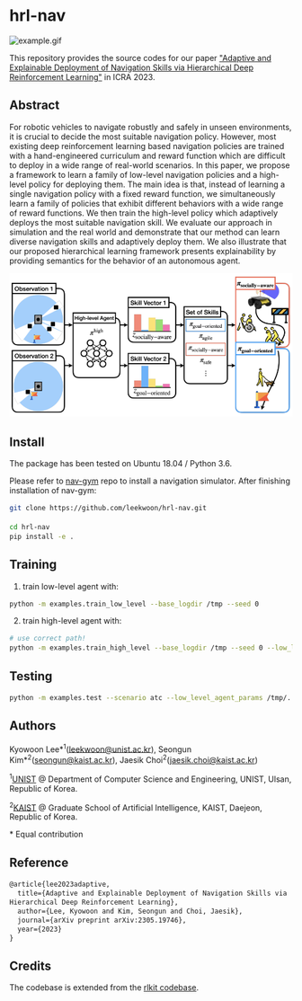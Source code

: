 # hrl-nav

![example.gif](assets/example.gif)

This repository provides the source codes for our paper ["Adaptive and Explainable Deployment of Navigation Skills via Hierarchical Deep Reinforcement Learning"](https://arxiv.org/pdf/2305.19746.pdf) in ICRA 2023.

## Abstract

For robotic vehicles to navigate robustly and safely in unseen environments, it is crucial to decide the most suitable navigation policy. However, most existing deep reinforcement learning based navigation policies are trained with a hand-engineered curriculum and reward function which are difficult to deploy in a wide range of real-world scenarios. In this paper, we propose a framework to learn a family of low-level navigation policies and a high-level policy for deploying them. The main idea is that, instead of learning a single navigation policy with a fixed reward function, we simultaneously learn a family of policies that exhibit different behaviors with a wide range of reward functions. We then train the high-level policy which adaptively deploys the most suitable navigation skill. We evaluate our approach in simulation and the real world and demonstrate that our method can learn diverse navigation skills and adaptively deploy them. We also illustrate that our proposed hierarchical learning framework presents explainability by providing semantics for the behavior of an autonomous agent.

<p align="center">
<img src="assets/fig.png" width="600" />
</p>

## Install

The package has been tested on Ubuntu 18.04 / Python 3.6. 

Please refer to [nav-gym](https://github.com/leekwoon/nav-gym) repo to install a navigation simulator. After finishing installation of nav-gym:


```bash
git clone https://github.com/leekwoon/hrl-nav.git

cd hrl-nav
pip install -e .
```

## Training

1. train low-level agent with:

```bash
python -m examples.train_low_level --base_logdir /tmp --seed 0
```

2. train high-level agent with:

```bash
# use correct path!
python -m examples.train_high_level --base_logdir /tmp --seed 0 --low_level_agent_params /tmp/...LOW_LEVEL_PATH.../itr_120.pkl
```

## Testing

```bash
python -m examples.test --scenario atc --low_level_agent_params /tmp/...LOW_LEVEL_PATH.../itr_120.pkl --high_level_agent_params /tmp/...HIGH_LEVEL_PATH.../itr_80.pkl --spec atc
```

## Authors

Kyowoon Lee\*<sup>1</sup>(leekwoon@unist.ac.kr), Seongun Kim\*<sup>2</sup>(seongun@kaist.ac.kr), Jaesik Choi<sup>2</sup>(jaesik.choi@kaist.ac.kr)

<sup>1</sup>[UNIST](http://www.unist.ac.kr/) @ Department of Computer Science and Engineering, UNIST, Ulsan, Republic of Korea.

<sup>2</sup>[KAIST](http://kaist.ac.kr/kr/) @ Graduate School of Artificial Intelligence, KAIST, Daejeon, Republic of Korea. 

\* Equal contribution

## Reference

```
@article{lee2023adaptive,
  title={Adaptive and Explainable Deployment of Navigation Skills via Hierarchical Deep Reinforcement Learning},
  author={Lee, Kyowoon and Kim, Seongun and Choi, Jaesik},
  journal={arXiv preprint arXiv:2305.19746},
  year={2023}
}
```

## Credits

The codebase is extended from the [rlkit codebase](https://github.com/rail-berkeley/rlkit). 
